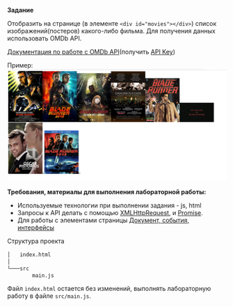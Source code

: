 **Задание**

Отобразить на странице (в элементе ``<div id="movies"></div>``) список изображений(постеров) какого-либо
фильма. Для получения данных использовать OMDb API.

[Документация по работе с OMDb API](https://www.omdbapi.com/)(получить [API Key](http://www.omdbapi.com/apikey.aspx))

Пример:
![Пример](result.png)


**Требования, материалы для выполнения лабораторной работы:**
- Используемые технологии при выполнении задания - js, html
- Запросы к API делать с помощью [XMLHttpRequest](https://developer.mozilla.org/ru/docs/XMLHttpRequest),
и [Promise](https://developer.mozilla.org/ru/docs/Web/JavaScript/Reference/Global_Objects/Promise).
- Для работы с элементами страницы [Документ, события, интерфейсы](https://learn.javascript.ru/ui)

Структура проекта

```
│   index.html
│
└───src
        main.js
```
Файл `index.html` остается без изменений, выполнять лабораторную работу в файле `src/main.js`.

